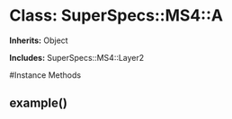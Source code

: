 # Class: SuperSpecs::MS4::A
**Inherits:** Object
    
**Includes:** SuperSpecs::MS4::Layer2
  




#Instance Methods
## example() [](#method-i-example)


